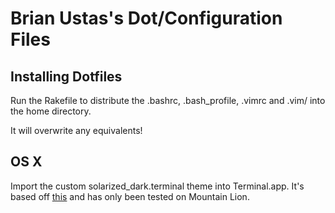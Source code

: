 # Brian Ustas's Dot/Configuration Files

## Installing Dotfiles
Run the Rakefile to distribute the .bashrc, .bash_profile, .vimrc and .vim/ into
the home directory.

It will overwrite any equivalents!

## OS X
Import the custom solarized_dark.terminal theme into Terminal.app. It's based off [this][1] and has only been tested on Mountain Lion.

[1]: https://github.com/tomislav/osx-lion-terminal.app-colors-solarized.git
